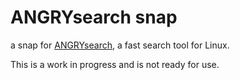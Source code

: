 # ANGRYsearch snap

a snap for [ANGRYsearch](https://github.com/dotheevo/angrysearch/), a fast search tool for Linux.


This is a work in progress and is not ready for use.
